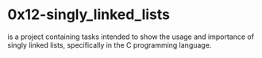 # 0x12-singly_linked_lists
is a project containing tasks intended to show the usage and importance of singly linked lists, specifically in the C programming language.
